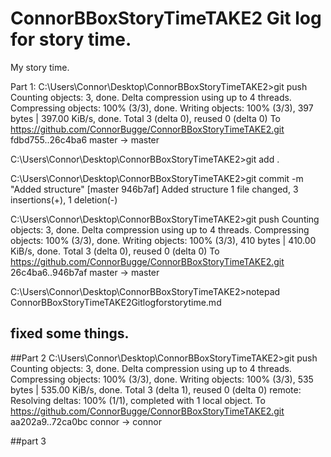 # ConnorBBoxStoryTimeTAKE2 Git log for story time.

My story time.

Part 1:
C:\Users\Connor\Desktop\ConnorBBoxStoryTimeTAKE2>git push
Counting objects: 3, done.
Delta compression using up to 4 threads.
Compressing objects: 100% (3/3), done.
Writing objects: 100% (3/3), 397 bytes | 397.00 KiB/s, done.
Total 3 (delta 0), reused 0 (delta 0)
To https://github.com/ConnorBugge/ConnorBBoxStoryTimeTAKE2.git
   fdbd755..26c4ba6  master -> master

C:\Users\Connor\Desktop\ConnorBBoxStoryTimeTAKE2>git add .

C:\Users\Connor\Desktop\ConnorBBoxStoryTimeTAKE2>git commit -m "Added structure"
[master 946b7af] Added structure
 1 file changed, 3 insertions(+), 1 deletion(-)

C:\Users\Connor\Desktop\ConnorBBoxStoryTimeTAKE2>git push
Counting objects: 3, done.
Delta compression using up to 4 threads.
Compressing objects: 100% (3/3), done.
Writing objects: 100% (3/3), 410 bytes | 410.00 KiB/s, done.
Total 3 (delta 0), reused 0 (delta 0)
To https://github.com/ConnorBugge/ConnorBBoxStoryTimeTAKE2.git
   26c4ba6..946b7af  master -> master

C:\Users\Connor\Desktop\ConnorBBoxStoryTimeTAKE2>notepad ConnorBBoxStoryTimeTAKE2Gitlogforstorytime.md

## fixed some things.

##Part 2
C:\Users\Connor\Desktop\ConnorBBoxStoryTimeTAKE2>git push
Counting objects: 3, done.
Delta compression using up to 4 threads.
Compressing objects: 100% (3/3), done.
Writing objects: 100% (3/3), 535 bytes | 535.00 KiB/s, done.
Total 3 (delta 1), reused 0 (delta 0)
remote: Resolving deltas: 100% (1/1), completed with 1 local object.
To https://github.com/ConnorBugge/ConnorBBoxStoryTimeTAKE2.git
   aa202a9..72ca0bc  connor -> connor

##part 3 



